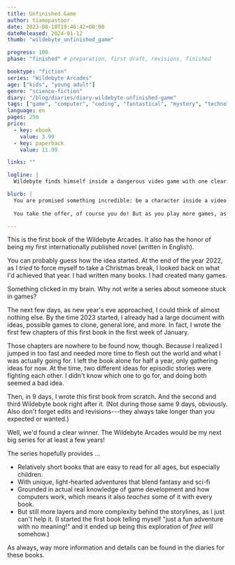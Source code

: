 ```yaml
---
title: Unfinished Game
author: tiamopastoor
date: 2023-08-10T19:46:42+00:00
dateReleased: 2024-01-12
thumb: "wildebyte_unfinished_game"

progress: 100
phase: "finished" # preparation, first draft, revisions, finished

booktype: "fiction"
series: "Wildebyte Arcades"
age: ["kids", "young adult"] 
genre: "science-fiction"
diary: "/blog/diaries/diary-wildebyte-unfinished-game"
tags: ["game", "computer", "coding", "fantastical", "mystery", "technology", "adventure"]
language: en
pages: 250
price:
  - key: ebook
    value: 3.99
  - key: paperback
    value: 11.99

links: ""

logline: |
  Wildebyte finds himself inside a dangerous video game with one clear message in his head: Break into the Data Vault.

blurb: |
  You are promised something incredible: be a character inside a video game. But only in exchange for completing a mission: Break into the Data Vault. 
  
  You take the offer, of course you do! But as you play more games, as you learn about the digital world of Ludra, the mission changes into something deadly dangerous.

---
```


This is the first book of the Wildebyte Arcades. It also has the honor of being my first internationally published novel (written in English).

You can probably guess how the idea started. At the end of the year 2022, as I _tried_ to force myself to take a Christmas break, I looked back on what I'd achieved that year. I had written many books. I had created many games.

Something clicked in my brain. Why not write a series about someone stuck in games?

The next few days, as new year's eve approached, I could think of almost nothing else. By the time 2023 started, I already had a large document with ideas, possible games to clone, general lore, and more. In fact, I wrote the first few chapters of this first book in the first week of January.

Those chapters are nowhere to be found now, though. Because I realized I jumped in too fast and needed more time to flesh out the world and what I was actually going for. I left the book alone for half a year, only gathering ideas for now. At the time, two different ideas for episodic stories were fighting each other. I didn't know which one to go for, and doing both seemed a bad idea. 

Then, in 9 days, I wrote this first book from scratch. And the second and third Wildebyte book right after it. (Not during those same 9 days, obviously. Also don't forget edits and revisions---they always take longer than you expected or wanted.)

Well, we'd found a clear winner. The Wildebyte Arcades would be my next big series for at least a few years!

The series hopefully provides ...
* Relatively short books that are easy to read for all ages, but especially children.
* With unique, light-hearted adventures that blend fantasy and sci-fi
* Grounded in actual real knowledge of game development and how computers work, which means it also _teaches_ some of it with every book.
* But still more layers and more complexity behind the storylines, as I just can't help it. (I started the first book telling myself "just a fun adventure with no meaning!" and it ended up being this exploration of _free will_ somehow.)

As always, way more information and details can be found in the diaries for these books.